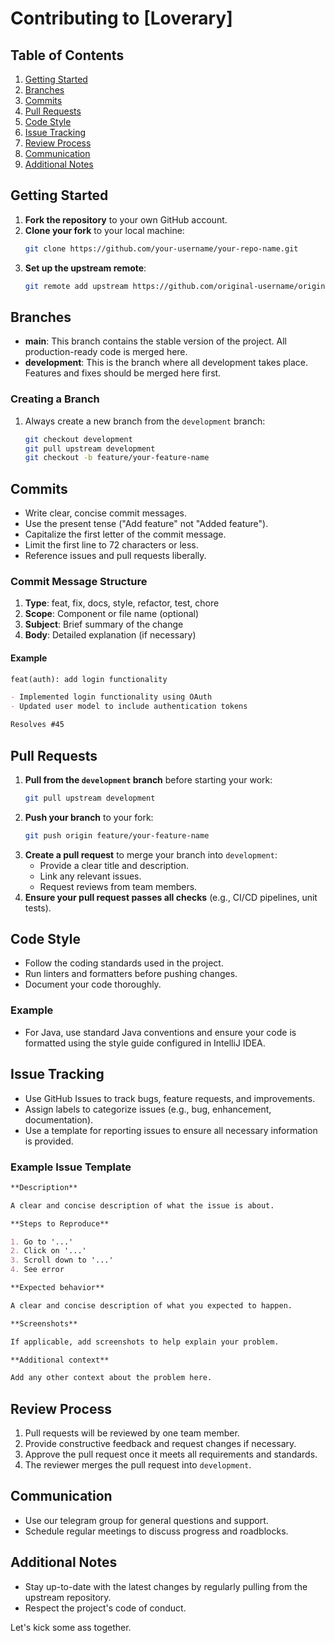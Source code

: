 # Contributing to [Loverary]



## Table of Contents
1. [Getting Started](#getting-started)
2. [Branches](#branches)
3. [Commits](#commits)
4. [Pull Requests](#pull-requests)
5. [Code Style](#code-style)
6. [Issue Tracking](#issue-tracking)
7. [Review Process](#review-process)
8. [Communication](#communication)
9. [Additional Notes](#additional-notes)

## Getting Started

1. **Fork the repository** to your own GitHub account.
2. **Clone your fork** to your local machine:
    ```bash
    git clone https://github.com/your-username/your-repo-name.git
    ```
3. **Set up the upstream remote**:
    ```bash
    git remote add upstream https://github.com/original-username/original-repo-name.git
    ```

## Branches

- **main**: This branch contains the stable version of the project. All production-ready code is merged here.
- **development**: This is the branch where all development takes place. Features and fixes should be merged here first.

### Creating a Branch

1. Always create a new branch from the `development` branch:
    ```bash
    git checkout development
    git pull upstream development
    git checkout -b feature/your-feature-name
    ```

## Commits

- Write clear, concise commit messages.
- Use the present tense ("Add feature" not "Added feature").
- Capitalize the first letter of the commit message.
- Limit the first line to 72 characters or less.
- Reference issues and pull requests liberally.

### Commit Message Structure

1. **Type**: feat, fix, docs, style, refactor, test, chore
2. **Scope**: Component or file name (optional)
3. **Subject**: Brief summary of the change
4. **Body**: Detailed explanation (if necessary)

#### Example

```markdown
feat(auth): add login functionality

- Implemented login functionality using OAuth
- Updated user model to include authentication tokens

Resolves #45
```

## Pull Requests

1. **Pull from the `development` branch** before starting your work:
    ```bash
    git pull upstream development
    ```
2. **Push your branch** to your fork:
    ```bash
    git push origin feature/your-feature-name
    ```
3. **Create a pull request** to merge your branch into `development`:
    - Provide a clear title and description.
    - Link any relevant issues.
    - Request reviews from team members.
4. **Ensure your pull request passes all checks** (e.g., CI/CD pipelines, unit tests).

## Code Style

- Follow the coding standards used in the project.
- Run linters and formatters before pushing changes.
- Document your code thoroughly.

### Example

- For Java, use standard Java conventions and ensure your code is formatted using the style guide configured in IntelliJ IDEA.

## Issue Tracking

- Use GitHub Issues to track bugs, feature requests, and improvements.
- Assign labels to categorize issues (e.g., bug, enhancement, documentation).
- Use a template for reporting issues to ensure all necessary information is provided.

### Example Issue Template

```markdown
**Description**

A clear and concise description of what the issue is about.

**Steps to Reproduce**

1. Go to '...'
2. Click on '...'
3. Scroll down to '...'
4. See error

**Expected behavior**

A clear and concise description of what you expected to happen.

**Screenshots**

If applicable, add screenshots to help explain your problem.

**Additional context**

Add any other context about the problem here.
```

## Review Process

1. Pull requests will be reviewed by one team member.
2. Provide constructive feedback and request changes if necessary.
3. Approve the pull request once it meets all requirements and standards.
4. The reviewer merges the pull request into `development`.

## Communication

- Use our telegram group for general questions and support.
- Schedule regular meetings to discuss progress and roadblocks.

## Additional Notes

- Stay up-to-date with the latest changes by regularly pulling from the upstream repository.
- Respect the project's code of conduct.

Let's kick some ass together. 
